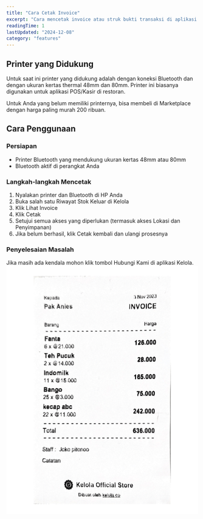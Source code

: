 ```yaml
---
title: "Cara Cetak Invoice"
excerpt: "Cara mencetak invoice atau struk bukti transaksi di aplikasi Kelola"
readingTime: 1
lastUpdated: "2024-12-08"
category: "features"
---
```


## Printer yang Didukung

Untuk saat ini printer yang didukung adalah dengan koneksi Bluetooth dan dengan ukuran kertas thermal 48mm dan 80mm. Printer ini biasanya digunakan untuk aplikasi POS/Kasir di restoran.

Untuk Anda yang belum memiliki printernya, bisa membeli di Marketplace dengan harga paling murah 200 ribuan.

## Cara Penggunaan

### Persiapan
- Printer Bluetooth yang mendukung ukuran kertas 48mm atau 80mm
- Bluetooth aktif di perangkat Anda

### Langkah-langkah Mencetak

1. Nyalakan printer dan Bluetooth di HP Anda
2. Buka salah satu Riwayat Stok Keluar di Kelola
3. Klik Lihat Invoice
4. Klik Cetak
5. Setujui semua akses yang diperlukan (termasuk akses Lokasi dan Penyimpanan)
6. Jika belum berhasil, klik Cetak kembali dan ulangi prosesnya

### Penyelesaian Masalah

Jika masih ada kendala mohon klik tombol Hubungi Kami di aplikasi Kelola.
![Cara mencetak invoice di Kelola](/src/assets/features/invoice.webp)